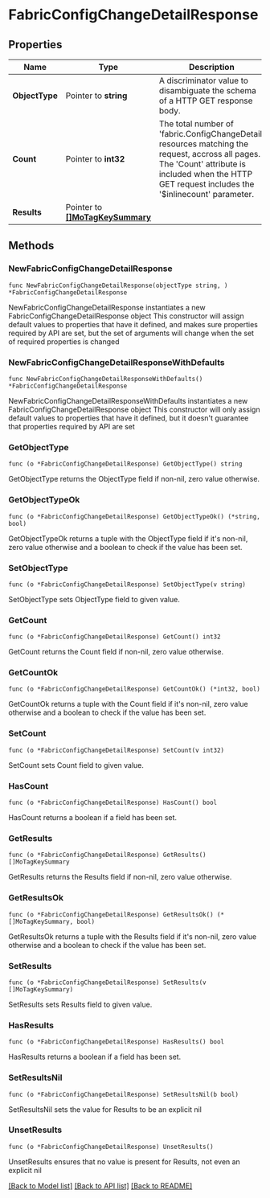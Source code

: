 # FabricConfigChangeDetailResponse

## Properties

Name | Type | Description | Notes
------------ | ------------- | ------------- | -------------
**ObjectType** | Pointer to **string** | A discriminator value to disambiguate the schema of a HTTP GET response body. | 
**Count** | Pointer to **int32** | The total number of &#39;fabric.ConfigChangeDetail&#39; resources matching the request, accross all pages. The &#39;Count&#39; attribute is included when the HTTP GET request includes the &#39;$inlinecount&#39; parameter. | [optional] 
**Results** | Pointer to [**[]MoTagKeySummary**](mo.TagKeySummary.md) |  | [optional] 

## Methods

### NewFabricConfigChangeDetailResponse

`func NewFabricConfigChangeDetailResponse(objectType string, ) *FabricConfigChangeDetailResponse`

NewFabricConfigChangeDetailResponse instantiates a new FabricConfigChangeDetailResponse object
This constructor will assign default values to properties that have it defined,
and makes sure properties required by API are set, but the set of arguments
will change when the set of required properties is changed

### NewFabricConfigChangeDetailResponseWithDefaults

`func NewFabricConfigChangeDetailResponseWithDefaults() *FabricConfigChangeDetailResponse`

NewFabricConfigChangeDetailResponseWithDefaults instantiates a new FabricConfigChangeDetailResponse object
This constructor will only assign default values to properties that have it defined,
but it doesn't guarantee that properties required by API are set

### GetObjectType

`func (o *FabricConfigChangeDetailResponse) GetObjectType() string`

GetObjectType returns the ObjectType field if non-nil, zero value otherwise.

### GetObjectTypeOk

`func (o *FabricConfigChangeDetailResponse) GetObjectTypeOk() (*string, bool)`

GetObjectTypeOk returns a tuple with the ObjectType field if it's non-nil, zero value otherwise
and a boolean to check if the value has been set.

### SetObjectType

`func (o *FabricConfigChangeDetailResponse) SetObjectType(v string)`

SetObjectType sets ObjectType field to given value.


### GetCount

`func (o *FabricConfigChangeDetailResponse) GetCount() int32`

GetCount returns the Count field if non-nil, zero value otherwise.

### GetCountOk

`func (o *FabricConfigChangeDetailResponse) GetCountOk() (*int32, bool)`

GetCountOk returns a tuple with the Count field if it's non-nil, zero value otherwise
and a boolean to check if the value has been set.

### SetCount

`func (o *FabricConfigChangeDetailResponse) SetCount(v int32)`

SetCount sets Count field to given value.

### HasCount

`func (o *FabricConfigChangeDetailResponse) HasCount() bool`

HasCount returns a boolean if a field has been set.

### GetResults

`func (o *FabricConfigChangeDetailResponse) GetResults() []MoTagKeySummary`

GetResults returns the Results field if non-nil, zero value otherwise.

### GetResultsOk

`func (o *FabricConfigChangeDetailResponse) GetResultsOk() (*[]MoTagKeySummary, bool)`

GetResultsOk returns a tuple with the Results field if it's non-nil, zero value otherwise
and a boolean to check if the value has been set.

### SetResults

`func (o *FabricConfigChangeDetailResponse) SetResults(v []MoTagKeySummary)`

SetResults sets Results field to given value.

### HasResults

`func (o *FabricConfigChangeDetailResponse) HasResults() bool`

HasResults returns a boolean if a field has been set.

### SetResultsNil

`func (o *FabricConfigChangeDetailResponse) SetResultsNil(b bool)`

 SetResultsNil sets the value for Results to be an explicit nil

### UnsetResults
`func (o *FabricConfigChangeDetailResponse) UnsetResults()`

UnsetResults ensures that no value is present for Results, not even an explicit nil

[[Back to Model list]](../README.md#documentation-for-models) [[Back to API list]](../README.md#documentation-for-api-endpoints) [[Back to README]](../README.md)


